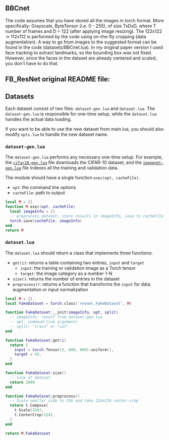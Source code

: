 ## BBCnet

The code assumes that you have stored all the images in torch format. More specifically:
Grayscale, ByteTensor (i.e. 0 - 255), of size TxDxD, where T number of frames and D = 122 (after applying image resizing). 
The 122x122 -> 112x112 is performed by the code using on-the-fly cropping (data augmentation). 
A way to go from images to the suggested format can be found in the code (datasets/BBCnet.lua). 
In my original paper version I used face tracking to extract landmarks, so the bounding box was not fixed. 
However, since the faces in the dataset are already centered and scaled, you don't have to do that. 

## FB_ResNet original README file:

## Datasets

Each dataset consist of two files: `dataset-gen.lua` and `dataset.lua`. The `dataset-gen.lua` is responsible for one-time setup, while
the `dataset.lua` handles the actual data loading.

If you want to be able to use the new dataset from main.lua, you should also modify `opts.lua` to handle the new dataset name.

### `dataset-gen.lua`

The `dataset-gen.lua` performs any necessary one-time setup. For example, the [`cifar10-gen.lua`](cifar10-gen.lua) file downloads the CIFAR-10 dataset, and the [`imagenet-gen.lua`](imagenet-gen.lua) file indexes all the training and validation data.

The module should have a single function `exec(opt, cacheFile)`.
- `opt`: the command line options
- `cacheFile`: path to output 

```lua
local M = {}
function M.exec(opt, cacheFile)
  local imageInfo = {}
  -- preprocess dataset, store results in imageInfo, save to cacheFile
  torch.save(cacheFile, imageInfo)
end
return M
```

### `dataset.lua`

The `dataset.lua` should return a class that implements three functions:
- `get(i)`: returns a table containing two entries, `input` and `target`
  - `input`: the training or validation image as a Torch tensor
  - `target`: the image category as a number 1-N
- `size()`: returns the number of entries in the dataset
- `preprocess()`: returns a function that transforms the `input` for data augmentation or input normalization

```lua
local M = {}
local FakeDataset = torch.class('resnet.FakeDataset', M)

function FakeDataset:__init(imageInfo, opt, split)
  -- imageInfo: result from dataset-gen.lua
  -- opt: command-line arguments
  -- split: "train" or "val"
end

function FakeDataset:get(i)
  return {
    input = torch.Tensor(3, 800, 600):uniform(),
    target = 42,
  }
end

function FakeDataset:size()
  -- size of dataset
  return 2000 
end

function FakeDataset:preprocess()
  -- Scale smaller side to 256 and take 224x224 center-crop
  return t.Compose{
    t.Scale(256),
    t.CenterCrop(224),
  }
end

return M.FakeDataset
```
